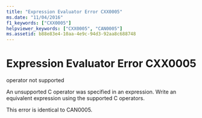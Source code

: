 ```yaml
---
title: "Expression Evaluator Error CXX0005"
ms.date: "11/04/2016"
f1_keywords: ["CXX0005"]
helpviewer_keywords: ["CXX0005", "CAN0005"]
ms.assetid: b88e83e4-10aa-4e9c-94d3-92aa8c688748
---
```

# Expression Evaluator Error CXX0005

operator not supported

An unsupported C operator was specified in an expression. Write an equivalent expression using the supported C operators.

This error is identical to CAN0005.
